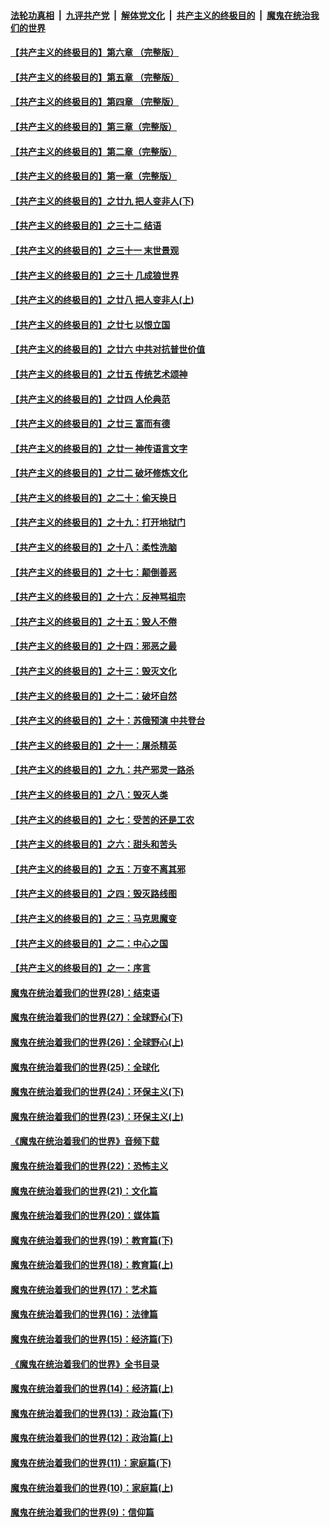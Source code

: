 ####  [法轮功真相](../../../../basic/blob/master/README.md?t=04221031) &nbsp;|&nbsp; [九评共产党](../../../../9ping.md/blob/master/README.md?t=04221031) &nbsp;|&nbsp; [解体党文化](../../../../jtdwh.md/blob/master/README.md?t=04221031)  &nbsp;|&nbsp; [共产主义的终极目的](../../../../gczydzjmd.md/blob/master/README.md?t=04221031) &nbsp;|&nbsp; [魔鬼在统治我们的世界](../../../../mgztzwmdsj.md/blob/master/README.md?t=04221031) 

#### [【共产主义的终极目的】第六章 （完整版）](../pages/nsc422/n11428913.md?t=04221031) 

#### [【共产主义的终极目的】第五章 （完整版）](../pages/nsc422/n11428912.md?t=04221031) 

#### [【共产主义的终极目的】第四章 （完整版）](../pages/nsc422/n11428907.md?t=04221031) 

#### [【共产主义的终极目的】第三章（完整版）](../pages/nsc422/n11428848.md?t=04221031) 

#### [【共产主义的终极目的】第二章（完整版）](../pages/nsc422/n11428831.md?t=04221031) 

#### [【共产主义的终极目的】第一章（完整版）](../pages/nsc422/n11417651.md?t=04221031) 

#### [【共产主义的终极目的】之廿九 把人变非人(下)](../pages/nsc422/n11344140.md?t=04221031) 

#### [【共产主义的终极目的】之三十二 结语](../pages/nsc422/n11360535.md?t=04221031) 

#### [【共产主义的终极目的】之三十一 末世景观](../pages/nsc422/n11351129.md?t=04221031) 

#### [【共产主义的终极目的】之三十 几成狼世界](../pages/nsc422/n11348280.md?t=04221031) 

#### [【共产主义的终极目的】之廿八 把人变非人(上)](../pages/nsc422/n11340492.md?t=04221031) 

#### [【共产主义的终极目的】之廿七 以恨立国](../pages/nsc422/n11336944.md?t=04221031) 

#### [【共产主义的终极目的】之廿六 中共对抗普世价值](../pages/nsc422/n11324785.md?t=04221031) 

#### [【共产主义的终极目的】之廿五 传统艺术颂神](../pages/nsc422/n11296396.md?t=04221031) 

#### [【共产主义的终极目的】之廿四 人伦典范](../pages/nsc422/n11296397.md?t=04221031) 

#### [【共产主义的终极目的】之廿三 富而有德](../pages/nsc422/n11283598.md?t=04221031) 

#### [【共产主义的终极目的】之廿一 神传语言文字](../pages/nsc422/n11263265.md?t=04221031) 

#### [【共产主义的终极目的】之廿二 破坏修炼文化](../pages/nsc422/n11245728.md?t=04221031) 

#### [【共产主义的终极目的】之二十：偷天换日](../pages/nsc422/n11238846.md?t=04221031) 

#### [【共产主义的终极目的】之十九：打开地狱门](../pages/nsc422/n11206376.md?t=04221031) 

#### [【共产主义的终极目的】之十八：柔性洗脑](../pages/nsc422/n11199994.md?t=04221031) 

#### [【共产主义的终极目的】之十七：颠倒善恶](../pages/nsc422/n11179782.md?t=04221031) 

#### [【共产主义的终极目的】之十六：反神骂祖宗](../pages/nsc422/n11166798.md?t=04221031) 

#### [【共产主义的终极目的】之十五：毁人不倦](../pages/nsc422/n11166792.md?t=04221031) 

#### [【共产主义的终极目的】之十四：邪恶之最](../pages/nsc422/n11150249.md?t=04221031) 

#### [【共产主义的终极目的】之十三：毁灭文化](../pages/nsc422/n11135227.md?t=04221031) 

#### [【共产主义的终极目的】之十二：破坏自然](../pages/nsc422/n11135214.md?t=04221031) 

#### [【共产主义的终极目的】之十：苏俄预演 中共登台](../pages/nsc422/n11118424.md?t=04221031) 

#### [【共产主义的终极目的】之十一：屠杀精英](../pages/nsc422/n11118442.md?t=04221031) 

#### [【共产主义的终极目的】之九：共产邪灵一路杀](../pages/nsc422/n11114139.md?t=04221031) 

#### [【共产主义的终极目的】之八：毁灭人类](../pages/nsc422/n11108503.md?t=04221031) 

#### [【共产主义的终极目的】之七：受苦的还是工农](../pages/nsc422/n11101809.md?t=04221031) 

#### [【共产主义的终极目的】之六：甜头和苦头](../pages/nsc422/n11096971.md?t=04221031) 

#### [【共产主义的终极目的】之五：万变不离其邪](../pages/nsc422/n11091285.md?t=04221031) 

#### [【共产主义的终极目的】之四：毁灭路线图](../pages/nsc422/n11086284.md?t=04221031) 

#### [【共产主义的终极目的】之三：马克思魔变](../pages/nsc422/n11061941.md?t=04221031) 

#### [【共产主义的终极目的】之二：中心之国](../pages/nsc422/n11047728.md?t=04221031) 

#### [【共产主义的终极目的】之一：序言](../pages/nsc422/n11086077.md?t=04221031) 

#### [魔鬼在统治着我们的世界(28)：结束语](../pages/nsc422/n10936246.md?t=04221031) 

#### [魔鬼在统治着我们的世界(27)：全球野心(下)](../pages/nsc422/n10928319.md?t=04221031) 

#### [魔鬼在统治着我们的世界(26)：全球野心(上)](../pages/nsc422/n10900318.md?t=04221031) 

#### [魔鬼在统治着我们的世界(25)：全球化](../pages/nsc422/n10788205.md?t=04221031) 

#### [魔鬼在统治着我们的世界(24)：环保主义(下)](../pages/nsc422/n10695307.md?t=04221031) 

#### [魔鬼在统治着我们的世界(23)：环保主义(上)](../pages/nsc422/n10688613.md?t=04221031) 

#### [《魔鬼在统治着我们的世界》音频下载](../pages/nsc422/n10635553.md?t=04221031) 

#### [魔鬼在统治着我们的世界(22)：恐怖主义](../pages/nsc422/n10614727.md?t=04221031) 

#### [魔鬼在统治着我们的世界(21)：文化篇](../pages/nsc422/n10597706.md?t=04221031) 

#### [魔鬼在统治着我们的世界(20)：媒体篇](../pages/nsc422/n10586579.md?t=04221031) 

#### [魔鬼在统治着我们的世界(19)：教育篇(下)](../pages/nsc422/n10564808.md?t=04221031) 

#### [魔鬼在统治着我们的世界(18)：教育篇(上)](../pages/nsc422/n10526970.md?t=04221031) 

#### [魔鬼在统治着我们的世界(17)：艺术篇](../pages/nsc422/n10499093.md?t=04221031) 

#### [魔鬼在统治着我们的世界(16)：法律篇](../pages/nsc422/n10485969.md?t=04221031) 

#### [魔鬼在统治着我们的世界(15)：经济篇(下)](../pages/nsc422/n10469975.md?t=04221031) 

#### [《魔鬼在统治着我们的世界》全书目录](../pages/nsc422/n10464261.md?t=04221031) 

#### [魔鬼在统治着我们的世界(14)：经济篇(上)](../pages/nsc422/n10457370.md?t=04221031) 

#### [魔鬼在统治着我们的世界(13)：政治篇(下)](../pages/nsc422/n10448270.md?t=04221031) 

#### [魔鬼在统治着我们的世界(12)：政治篇(上)](../pages/nsc422/n10444576.md?t=04221031) 

#### [魔鬼在统治着我们的世界(11)：家庭篇(下)](../pages/nsc422/n10440961.md?t=04221031) 

#### [魔鬼在统治着我们的世界(10)：家庭篇(上)](../pages/nsc422/n10435448.md?t=04221031) 

#### [魔鬼在统治着我们的世界(9)：信仰篇](../pages/nsc422/n10432159.md?t=04221031) 

